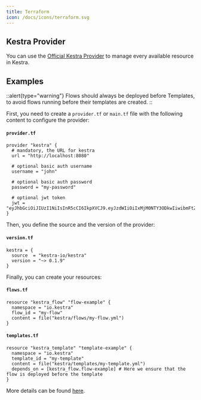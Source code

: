 ```yaml
---
title: Terraform
icon: /docs/icons/terraform.svg
---
```


## Kestra Provider

You can use the [Official Kestra Provider](https://registry.terraform.io/providers/kestra-io/kestra/latest) to manage every available resource in Kestra.

## Examples

::alert{type="warning"}
Flows should always be deployed before Templates, to avoid flows running before their templates are created.
::

First, you need to create a `provider.tf` or `main.tf` file with the following content to configure the provider:

#### **`provider.tf`**
```hcl
provider "kestra" {
  # mandatory, the URL for kestra
  url = "http://localhost:8080"

  # optional basic auth username
  username = "john"

  # optional basic auth password
  password = "my-password"

  # optional jwt token
  jwt = "eyJhbGciOiJIUzI1NiIsInR5cCI6IkpXVCJ9.eyJzdWIiOiIxMjM0NTY3ODkwIiwibmFtZSI6Iktlc3RyYS5pbyIsImlhdCI6MTUxNjIzOTAyMn0.hm2VKztDJP7CUsI69Th6Y5NLEQrXx7OErLXay55GD5U"
}
```

Then, you define the source and the version of the provider:

#### **`version.tf`**
```hcl
kestra = {
  source  = "kestra-io/kestra"
  version = "~> 0.1.9"
}
```

Finally, you can create your resources:

#### **`flows.tf`**
```hcl
resource "kestra_flow" "flow-example" {
  namespace = "io.kestra"
  flow_id = "my-flow"
  content = file("kestra/flows/my-flow.yml")
}
```

#### **`templates.tf`**
```hcl
resource "kestra_template" "template-example" {
  namespace = "io.kestra"
  template_id = "my-template"
  content = file("kestra/templates/my-template.yml")
  depends_on = [kestra_flow.flow-example] # Here we ensure that the flow is deployed before the template
}
```

More details can be found [here](https://registry.terraform.io/providers/kestra-io/kestra/latest/docs).
